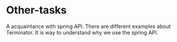 # Other-tasks
A acquaintance with spring API. There are different examples about Terminator. It is way to understand why we use the spring API.
